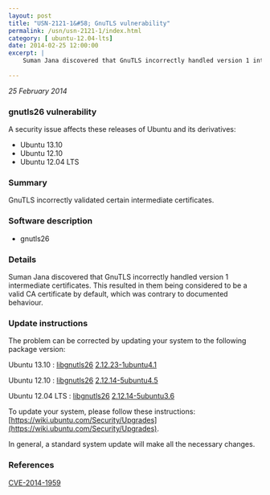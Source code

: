 ```yaml
---
layout: post
title: "USN-2121-1&#58; GnuTLS vulnerability"
permalink: /usn/usn-2121-1/index.html
category: [ ubuntu-12.04-lts]
date: 2014-02-25 12:00:00
excerpt: |
    Suman Jana discovered that GnuTLS incorrectly handled version 1 intermediate certificates. This resulted in them being considered to be a valid CA certificate by default, which was contrary to documented behaviour. 
    
--- 
```

 
 

*25 February 2014*

### gnutls26 vulnerability

A security issue affects these releases of Ubuntu and its derivatives:

* Ubuntu 13.10
* Ubuntu 12.10
* Ubuntu 12.04 LTS

### Summary

GnuTLS incorrectly validated certain intermediate certificates. 

### Software description

* gnutls26 

### Details

Suman Jana discovered that GnuTLS incorrectly handled version 1 intermediate certificates. This resulted in them being considered to be a valid CA certificate by default, which was contrary to documented behaviour. 

### Update instructions

The problem can be corrected by updating your system to the following package version:

Ubuntu 13.10
 : [libgnutls26](https://launchpad.net/ubuntu/+source/gnutls26) <span> [2.12.23-1ubuntu4.1](https://launchpad.net/ubuntu/+source/gnutls26/2.12.23-1ubuntu4.1) </span> 

Ubuntu 12.10
 : [libgnutls26](https://launchpad.net/ubuntu/+source/gnutls26) <span> [2.12.14-5ubuntu4.5](https://launchpad.net/ubuntu/+source/gnutls26/2.12.14-5ubuntu4.5) </span> 

Ubuntu 12.04 LTS
 : [libgnutls26](https://launchpad.net/ubuntu/+source/gnutls26) <span> [2.12.14-5ubuntu3.6](https://launchpad.net/ubuntu/+source/gnutls26/2.12.14-5ubuntu3.6) </span> 

To update your system, please follow these instructions: [https://wiki.ubuntu.com/Security/Upgrades](https://wiki.ubuntu.com/Security/Upgrades).

In general, a standard system update will make all the necessary changes. 

### References

 
 [CVE-2014-1959](http://people.ubuntu.com/~ubuntu-security/cve/CVE-2014-1959)
 

